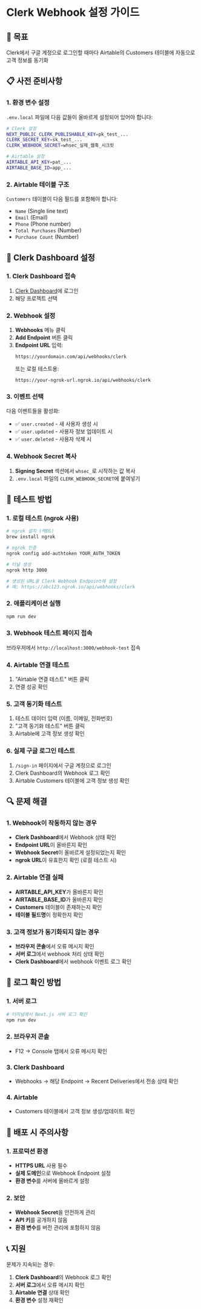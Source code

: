 # Clerk Webhook 설정 가이드

## 🎯 목표
Clerk에서 구글 계정으로 로그인할 때마다 Airtable의 Customers 테이블에 자동으로 고객 정보를 동기화

## 📋 사전 준비사항

### 1. 환경 변수 설정
`.env.local` 파일에 다음 값들이 올바르게 설정되어 있어야 합니다:

```bash
# Clerk 설정
NEXT_PUBLIC_CLERK_PUBLISHABLE_KEY=pk_test_...
CLERK_SECRET_KEY=sk_test_...
CLERK_WEBHOOK_SECRET=whsec_실제_웹훅_시크릿

# Airtable 설정
AIRTABLE_API_KEY=pat_...
AIRTABLE_BASE_ID=app_...
```

### 2. Airtable 테이블 구조
`Customers` 테이블이 다음 필드를 포함해야 합니다:
- `Name` (Single line text)
- `Email` (Email)
- `Phone` (Phone number)
- `Total Purchases` (Number)
- `Purchase Count` (Number)

## 🔧 Clerk Dashboard 설정

### 1. Clerk Dashboard 접속
1. [Clerk Dashboard](https://dashboard.clerk.com/)에 로그인
2. 해당 프로젝트 선택

### 2. Webhook 설정
1. **Webhooks** 메뉴 클릭
2. **Add Endpoint** 버튼 클릭
3. **Endpoint URL** 입력:
   ```
   https://yourdomain.com/api/webhooks/clerk
   ```
   또는 로컬 테스트용:
   ```
   https://your-ngrok-url.ngrok.io/api/webhooks/clerk
   ```

### 3. 이벤트 선택
다음 이벤트들을 활성화:
- ✅ `user.created` - 새 사용자 생성 시
- ✅ `user.updated` - 사용자 정보 업데이트 시
- ✅ `user.deleted` - 사용자 삭제 시

### 4. Webhook Secret 복사
1. **Signing Secret** 섹션에서 `whsec_`로 시작하는 값 복사
2. `.env.local` 파일의 `CLERK_WEBHOOK_SECRET`에 붙여넣기

## 🧪 테스트 방법

### 1. 로컬 테스트 (ngrok 사용)
```bash
# ngrok 설치 (맥OS)
brew install ngrok

# ngrok 인증
ngrok config add-authtoken YOUR_AUTH_TOKEN

# 터널 생성
ngrok http 3000

# 생성된 URL을 Clerk Webhook Endpoint에 설정
# 예: https://abc123.ngrok.io/api/webhooks/clerk
```

### 2. 애플리케이션 실행
```bash
npm run dev
```

### 3. Webhook 테스트 페이지 접속
브라우저에서 `http://localhost:3000/webhook-test` 접속

### 4. Airtable 연결 테스트
1. "Airtable 연결 테스트" 버튼 클릭
2. 연결 성공 확인

### 5. 고객 동기화 테스트
1. 테스트 데이터 입력 (이름, 이메일, 전화번호)
2. "고객 동기화 테스트" 버튼 클릭
3. Airtable에 고객 정보 생성 확인

### 6. 실제 구글 로그인 테스트
1. `/sign-in` 페이지에서 구글 계정으로 로그인
2. Clerk Dashboard의 Webhook 로그 확인
3. Airtable Customers 테이블에 고객 정보 생성 확인

## 🔍 문제 해결

### 1. Webhook이 작동하지 않는 경우
- **Clerk Dashboard**에서 Webhook 상태 확인
- **Endpoint URL**이 올바른지 확인
- **Webhook Secret**이 올바르게 설정되었는지 확인
- **ngrok URL**이 유효한지 확인 (로컬 테스트 시)

### 2. Airtable 연결 실패
- **AIRTABLE_API_KEY**가 올바른지 확인
- **AIRTABLE_BASE_ID**가 올바른지 확인
- **Customers** 테이블이 존재하는지 확인
- **테이블 필드명**이 정확한지 확인

### 3. 고객 정보가 동기화되지 않는 경우
- **브라우저 콘솔**에서 오류 메시지 확인
- **서버 로그**에서 webhook 처리 상태 확인
- **Clerk Dashboard**에서 webhook 이벤트 로그 확인

## 📝 로그 확인 방법

### 1. 서버 로그
```bash
# 터미널에서 Next.js 서버 로그 확인
npm run dev
```

### 2. 브라우저 콘솔
- F12 → Console 탭에서 오류 메시지 확인

### 3. Clerk Dashboard
- Webhooks → 해당 Endpoint → Recent Deliveries에서 전송 상태 확인

### 4. Airtable
- Customers 테이블에서 고객 정보 생성/업데이트 확인

## 🚀 배포 시 주의사항

### 1. 프로덕션 환경
- **HTTPS URL** 사용 필수
- **실제 도메인**으로 Webhook Endpoint 설정
- **환경 변수**를 서버에 올바르게 설정

### 2. 보안
- **Webhook Secret**을 안전하게 관리
- **API 키**를 공개하지 않음
- **환경 변수**를 버전 관리에 포함하지 않음

## 📞 지원

문제가 지속되는 경우:
1. **Clerk Dashboard**의 Webhook 로그 확인
2. **서버 로그**에서 오류 메시지 확인
3. **Airtable 연결** 상태 확인
4. **환경 변수** 설정 재확인 